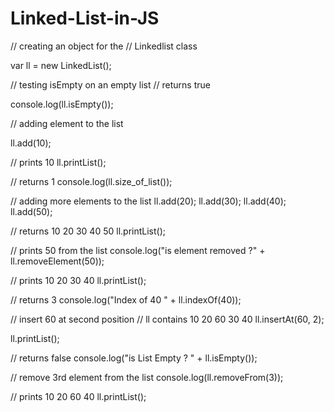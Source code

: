 # Linked-List-in-JS

// creating an object for the
// Linkedlist class

var ll = new LinkedList();

// testing isEmpty on an empty list
// returns true

console.log(ll.isEmpty());

// adding element to the list

ll.add(10);

// prints 10
ll.printList();

// returns 1
console.log(ll.size_of_list());

// adding more elements to the list
ll.add(20);
ll.add(30);
ll.add(40);
ll.add(50);

// returns 10 20 30 40 50
ll.printList();

// prints 50 from the list
console.log("is element removed ?" + ll.removeElement(50));

// prints 10 20 30 40
ll.printList();

// returns 3
console.log("Index of 40 " + ll.indexOf(40));

// insert 60 at second position
// ll contains 10 20 60 30 40
ll.insertAt(60, 2);

ll.printList();

// returns false
console.log("is List Empty ? " + ll.isEmpty());

// remove 3rd element from the list
console.log(ll.removeFrom(3));

// prints 10 20 60 40
ll.printList();

